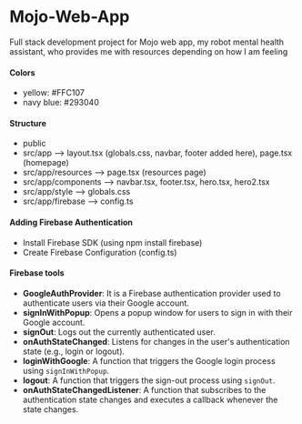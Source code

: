 # Mojo-Web-App
Full stack development project for Mojo web app, my robot mental health assistant, who provides me with resources depending on how I am feeling

#### Colors
- yellow: #FFC107
- navy blue: #293040

#### Structure
- public
- src/app --> layout.tsx (globals.css, navbar, footer added here), page.tsx (homepage)
- src/app/resources --> page.tsx (resources page)
- src/app/components --> navbar.tsx, footer.tsx, hero.tsx, hero2.tsx
- src/app/style --> globals.css
- src/app/firebase --> config.ts

#### Adding Firebase Authentication
- Install Firebase SDK (using npm install firebase)
- Create Firebase Configuration (config.ts)


#### Firebase tools
- **GoogleAuthProvider**: It is a Firebase authentication provider used to authenticate users via their Google account.
- **signInWithPopup**: Opens a popup window for users to sign in with their Google account.
- **signOut**: Logs out the currently authenticated user.
- **onAuthStateChanged**: Listens for changes in the user's authentication state (e.g., login or logout).
- **loginWithGoogle**: A function that triggers the Google login process using `signInWithPopup`.
- **logout**: A function that triggers the sign-out process using `signOut`.
- **onAuthStateChangedListener**: A function that subscribes to the authentication state changes and executes a callback whenever the state changes.
